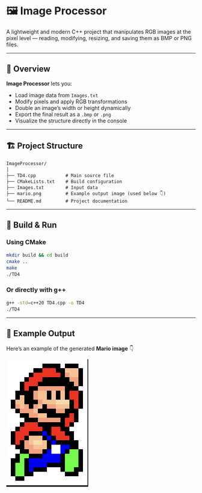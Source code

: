 # 🖼️ Image Processor

A lightweight and modern C++ project that manipulates RGB images at the pixel level — reading, modifying, resizing, and saving them as BMP or PNG files.

---

## 🎯 Overview

**Image Processor** lets you:
- Load image data from `Images.txt`
- Modify pixels and apply RGB transformations
- Double an image’s width or height dynamically
- Export the final result as a `.bmp` or `.png`  
- Visualize the structure directly in the console

---

## 🏗️ Project Structure
```
ImageProcessor/
│
├── TD4.cpp           # Main source file
├── CMakeLists.txt    # Build configuration
├── Images.txt        # Input data
├── mario.png         # Example output image (used below 👇)
└── README.md         # Project documentation
```

---

## 🚀 Build & Run

### Using **CMake**
```bash
mkdir build && cd build
cmake ..
make
./TD4
```

### Or directly with **g++**
```bash
g++ -std=c++20 TD4.cpp -o TD4
./TD4
```

---

## 🎨 Example Output

Here’s an example of the generated **Mario image** 👇  

![Mario Example](./mario.png)

